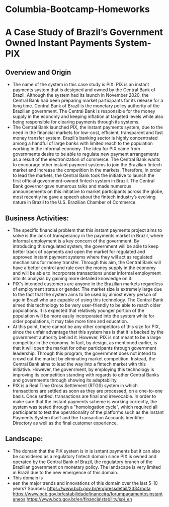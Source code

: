 # Columbia-Bootcamp-Homeworks
# A Case Study of Brazil’s Government Owned Instant Payments System- PIX
## Overview and Origin
* The name of the system in this case study is PIX. PIX is an instant payments system that is designed and owned by the Central Bank of Brazil. Although the system had its launch in November 2020, the Central Bank had been preparing market participants for its release for a long time. Central Bank of Brazil is the monetary policy authority of the Brazilian government. The Central Bank is responsible for the money supply in the economy and keeping inflation at targeted levels while also being responsible for clearing payments through its systems. 
* The Central Bank launched PIX, the instant payments system, due to the need in the financial markets for low-cost, efficient, transparent and fast money transfer system.
Brazil's banking sector is highly concentrated among a handful of large banks with limited reach to the population working in the informal economy.  The idea for PIX came from governments desire to be able to regulate new payment arrangements as a result of the electronization of commerce. The Central Bank wants to encourage other instant payment systems to join the Brazilian fintech market and increase the competition in the markets. Therefore, in order to lead the markets, the Central Bank took the initiative to launch the first official government-owned fintech system in Brazil. The Central Bank governor gave numerous talks and made numerous announcements on this initiative to market participants across the globe, most recently he gave a speech about the fintech industry’s evolving nature in Brazil to the U.S. Brazilian Chamber of Commerce.
## Business Activities:
* The specific financial problem that this instant payments project aims to solve is the lack of transperancy in the payments market in Brazil, where informal employment is a key concern of the government. By introducing this regulated system, the government will be able to keep better track of payments and open the market for regulated and approved instant payment systems where they will act as regulated mechanisms for money transfer. Through this aim, the Central Bank will have a better control and rule over the money supply in the economy and will be able to incorporate transactions under informal employment into its analysis by gaining more detailed knowledge on it.
* PIX's intended customers are anyone in the Brazilian markets regardless of employment status or gender. The market size is extremely large due to the fact that the system aims to be used by almost every person of age in Brazil who are capable of using this technology. The Central Bank aimed this technology to be very user-friendly to be able to reach older populations. It is expected that relatively younger portion of the population will be more easily incorporated into the system while for older populations, it may take more time and education.
* At this point, there cannot be any other competitors of this size for PIX, since the unfair advantage that this system has is that it is backed by the government authority behind it. However, PIX is not meant to be a large competitor in the economy. In fact, by design, as mentioned earlier, is that it will open the market for other participants through government leadership. Through this program, the governmnet does not intend to crowd out the market by eliminating market competition. Instead, the Central Bank aims to lead the way into a fintech market with this initiative. However, the govenrment, by employing this technology is improving its competition standing with regards to other Central Banks and governments through showing its adaptability.
* PIX is a Real Time Gross Settlement (RTGS) system in which transactions are settled as soon as they are processed, on a one-to-one basis. Once settled, transactions are final and irrevocable. In order to make sure that the instant payments scheme is working correctly, the system was tested through a "homologation cycle", which required all participants to test the operationality of the platforms such as the Instant Payments System itself and the Transaction Accounts Identifier Directory as well as the final customer experience.
## Landscape:
* The domain that the PIX system is in is isntant payments but it can also be considered as a regulatory fintech domain since PIX is owned and operated by the Central Bank of Brazil, the regulatory branch of the Brazilian government on monetary policy. The landscape is very limited in Brazil due to the new emergence of this domain.
* This domain is 
* een the major trends and innovations of this domain over the last 5-10 years?
Sources:
https://www.bcb.gov.br/en/pressdetail/2334/nota
https://www.bcb.gov.br/estabilidadefinanceira/forumpagamentosinstantaneos
https://www.bcb.gov.br/en/financialstability/spi_en
